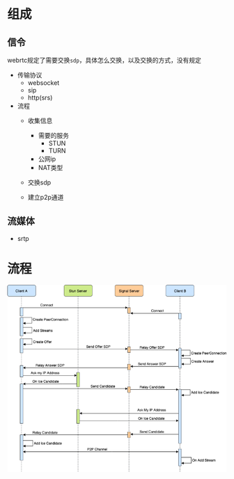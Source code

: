 # 组成
## 信令
webrtc规定了需要交换`sdp`，具体怎么交换，以及交换的方式，没有规定
- 传输协议
  - websocket
  - sip
  - http(srs)
- 流程
  - 收集信息
      - 需要的服务
        - STUN
        - TURN
    - 公网ip
    - NAT类型
      
  - 交换sdp
  - 建立p2p通道
  
## 流媒体
  - srtp

# 流程
![流程](./image/rtcFlow.png)
